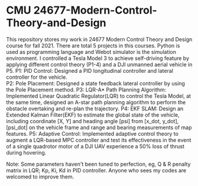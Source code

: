 # CMU 24677-Modern-Control-Theory-and-Design
This repository stores my work in 24677 Modern Control Theory and Design course for fall 2021. There are total 5 projects in this courses. Python is used as programming language and Webot simulator is the simulation environment. I controlled a Tesla Model 3 to achieve self-driving feature by applying different control theory (P1-4) and a DJI unmanned aerial vehicle in P5.
P1: PID Control: Designed a PID longitudinal controller and lateral controller for the vehicle. <br />
P2: Pole Placement: Designed a state feedback lateral controller by using the Pole Placement method.
P3: LQR-A* Path Planning Algorithm: Implemented Linear Quadratic Regulator(LQR) to control the Tesla Model, at the same time, designed an A-star path planning algorithm to perform the obstacle overtaking and re-plan the trajectory.
P4: EKF SLAM: Design an Extended Kalman Filter(EKF) to estimate the global state of the vehicle, including coordinate [X, Y] and heading angle [psi] from [x_dot, y_dot], [psi_dot] on the vehicle frame and range and bearing measurements of map features.
P5: Adaptive Control: Implemented adaptive control theory to augment a LQR-based MPC controller and test its effectiveness in the event of a single quadrotor motor of a DJI UAV experience a 50% loss of thrust during hovering.

Note: Some parameters haven't been tuned to perfection, eg, Q & R penalty matrix in LQR; Kp, Ki, Kd in PID controller. Anyone who sees my codes are welcomed to improve them.
